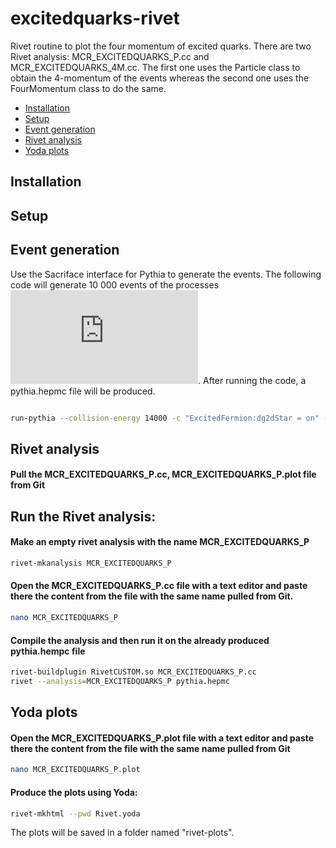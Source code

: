 # excitedquarks-rivet
Rivet routine to plot the four momentum of excited quarks. There are two Rivet analysis: MCR_EXCITEDQUARKS_P.cc and MCR_EXCITEDQUARKS_4M.cc. The first one uses the Particle class to obtain the 4-momentum of the events whereas the second one uses the FourMomentum class to do the same. 
- [Installation](#installation)
- [Setup](#Setup)
- [Event generation](#eventgeneration)
- [Rivet analysis](#rivetanalysis)
- [Yoda plots](#yodaplots)

## Installation
## Setup
## Event generation
Use the Sacriface interface for Pythia to generate the events. The following code will generate 10 000 events of the processes ![equation](http://www.sciweavers.org/tex2img.php?eq=qg%20%5Crightarrow%20q%2A%20%5Crightarrow%20qg&bc=White&fc=Black&im=jpg&fs=12&ff=modern&edit=0). After running the code, a pythia.hepmc file will be produced. 
```bash

run-pythia --collision-energy 14000 -c "ExcitedFermion:dg2dStar = on" -c "ExcitedFermion:ug2uStar = on" -c "4000001:m0 = 2000" -c "4000002:m0 = 2000" -c "ExcitedFermion:Lambda = 2000" -c "ExcitedFermion:coupF = 1.0" -c "ExcitedFermion:coupFprime = 1.0" -c "ExcitedFermion:coupFcol = 1.0" -c "4000001:mayDecay = on" -c "4000002:mayDecay = on" -c "PhaseSpace:pTHatMin=30" -n 10000

```

## Rivet analysis
#### Pull the MCR_EXCITEDQUARKS_P.cc, MCR_EXCITEDQUARKS_P.plot file from Git
## Run the Rivet analysis:
#### Make an empty rivet analysis with the name MCR_EXCITEDQUARKS_P
```bash
rivet-mkanalysis MCR_EXCITEDQUARKS_P
```  
#### Open the MCR_EXCITEDQUARKS_P.cc file with a text editor and paste there the content from the file with the same name pulled from Git.
```bash
nano MCR_EXCITEDQUARKS_P 
```
#### Compile the analysis and then run it on the already produced pythia.hempc file
```bash
rivet-buildplugin RivetCUSTOM.so MCR_EXCITEDQUARKS_P.cc
rivet --analysis=MCR_EXCITEDQUARKS_P pythia.hepmc 
``` 
## Yoda plots

#### Open the MCR_EXCITEDQUARKS_P.plot file with a text editor and paste there the content from the file with the same name pulled from Git
```bash
nano MCR_EXCITEDQUARKS_P.plot
```  
#### Produce the plots using Yoda:
```bash
rivet-mkhtml --pwd Rivet.yoda
```
The plots will be saved in a folder named "rivet-plots". 

